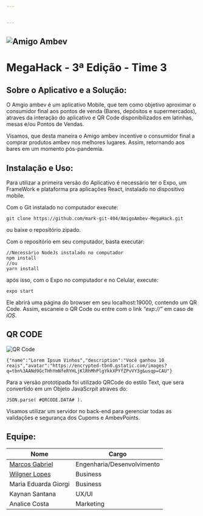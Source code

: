 ```yaml
---


---
```


<h2 id="section"><img src="https://lh3.googleusercontent.com/JYHNkyI0C0K0rEDgxCPu-Pv_dUwxCrl6xMhgHGSuRLGzSnB3o-jiRRYIISDjtCHDXGqijYhFztcW3JF4Q8lpa5YVv_Gp1N_sw5io_5wH94pMGZTh4SmYVTAyauDsH3bLeqKUtBf1vgCBSMgH8yUcbmXP8Cxe1PXx2cDWq6AK8GZO4f3LjuiKkx30XtTwUdG8RxrYtJglk5hSxwwlWq8wIqIsWJmIPv9NesDurxnYL8RwLEusUWsyYN8JpSwTEf0p6QRiLauYjGEs7YKmc-WDxFa0rVRFeZm7rrF93JJYaNDV_Dn2iJO5EBNHj6-A9tkxS-IqvABt_pFP8mC6pB9yGQ9ry73q_kOT6c0DRdDo0qBFrK6KRLOhQADIopR8xmf0q4c2p9QXREWFJfA8cnTLMSj3cPyWI63UEm8j5D32DOVZLkwtPU5M7BouP0vRAJumEgRYRlX6dTAyBwXTVFMEs10OnrJuYOVFQpQ8OI87l8DYwe30S-aGVWbde2Jt4cmHuXOSf47RawryFdI3lcI8az8mHjlB0mG5GY7TSXVX45eXnwIY3QCBBZbIfh_wdE95dyRcUsNuEdl_v5FiqMgPFbSVMxoDGYPipHQnn5_1v4jHaBnfyDoBr87D5nAZfZlj4qJD2-VgbKDKVg9gXZ7aTZjbviUpyzXTxcTHwm0Lig8hRAF7kwBFZtOG54JWLA=w1250-h273-no?authuser=0" alt="Amigo Ambev"></h2>
<h1 id="megahack---3ª-edição---time-3">MegaHack - 3ª Edição - Time 3</h1>
<h2 id="sobre-o-aplicativo-e-a-solução">Sobre o Aplicativo e a Solução:</h2>
<p>O Amgio ambev é um aplicativo Mobile, que tem como objetivo aproximar o consumidor final aos pontos de venda (Bares, depósitos e supermercados), atraves da interação do aplicativo e QR Code disponibilizados em latinhas, mesas e/ou Pontos de Vendas.</p>
<p>Visamos, que desta maneira o Amigo ambev incentive o consumidor final a comprar produtos ambev nos melhores lugares. Assim, retornando aos bares em um momento pós-pandemia.</p>
<h2 id="instalação-e-uso">Instalação e Uso:</h2>
<p>Para utilizar a primeira versão do Aplicativo é necessário ter o Expo, um FrameWork e plataforma pra aplicações React, instalado no dispositivo mobile.</p>
<p>Com o Git instalado no computador execute:</p>
<pre><code>git clone https://github.com/mark-git-404/AmigoAmbev-MegaHack.git
</code></pre>
<p>ou baixe o repositório zipado.</p>
<p>Com o repositório em seu computador, basta executar:</p>
<pre><code>//Necessário NodeJs instalado no computador
npm install
//ou
yarn install
</code></pre>
<p>após isso, com o Expo no computador e no Celular, execute:</p>
<pre><code>expo start
</code></pre>
<p>Ele abrirá uma página do browser em seu localhost:19000, contendo um QR Code. Assim, escaneie o QR Code ou entre com o link <em>“exp://”</em> em caso de <em>iOS</em>.</p>
<h2 id="qr-code">QR CODE</h2>
<p><img src="https://lh3.googleusercontent.com/CXa1RKnWbKLIfoAqyZCEROI-7WpbBW0J8T-XldxFP9LyvwL_wYd2sIWsXY7EVZK4Wy8K8DBEycls3oGEiWhkLIRVCQxFl2YSovIGRDBVcQnn9eZ2Lf2FjvjQrxtsWRY3D1aBz1fV7e0WeunUoKHkx7RSRDAGLG3-QlZcuv7kCpsl0vxTKsMHOW-H9Pcic7xHMkbsx3GdNHai0FkGNBDbD_tI1Yt2IFbqBDsLx34LyxCLpDIloWFfitVrabHc47sxdAoA6h92AW5oG7RTDRYVMNUe64xMj9PRYOOhZJYR75eFjW_bbT021T4IXZWibo5sRhCqK0ubLx2HsEYBVCGIVaGVu6qM2p3-JNwn7AQhDRBIOlLV7C4t5-JFM4ua2Y1-pxPNctwQpJit2Bg1dwurAihi_-ihP8evkAGilcDKBofPl23DcQKTtDmAx--lIzuyo8RbKCH_bO2lZyw5FXLE5uPiqhgSXCyZ57CYO9nXECt4hr-i7yXBkXLZ8ERTy15OBKkzAFZkxoh_mLFtlwl9BYXBQNXMOaFIVTnlMQw8N_6UFfR4yIvCzbQrLgSFo87dObWhSmSzw0JIwkchC5451i9EM_xg_AJiksw4XOv06P0oe0GBcnrvppqKUo2_aBhSl1aSfSwCnNZVAKWaylcgqIOnz5eAma8fao-lzcIaSyDH6RpLKeO7UiGbivy51A=w611-h567-no?authuser=0" alt="QR Code"></p>
<pre><code>{"name":"Lorem Ipsum Vinhos","description":"Você ganhou 10 reais","avatar":"https://encrypted-tbn0.gstatic.com/images?q=tbn%3AANd9GcTHhYmNfeRYHLjKlRhMhPlgYkkXPYfZPvVY3g&amp;usqp=CAU"}
</code></pre>
<p>Para a versão prototipada foi utilizado QRCode do estilo Text, que sera convertido em um Objeto JavaScrpit atraves do:</p>
<pre><code>JSON.parse( #QRCODE.DATA# ). 
</code></pre>
<p>Visamos utilizar um servidor no back-end para gerenciar todas as validações e segurança dos Cupoms e AmbevPoints.</p>
<h2 id="equipe">Equipe:</h2>

<table>
<thead>
<tr>
<th>Nome</th>
<th>Cargo</th>
</tr>
</thead>
<tbody>
<tr>
<td><a href="https://github.com/mark-git-404">Marcos Gabriel</a></td>
<td>Engenharia/Desenvolvimento</td>
</tr>
<tr>
<td><a href="https://github.com/wilgnerl">Wilgner Lopes</a></td>
<td>Business</td>
</tr>
<tr>
<td>Maria Eduarda Giorgi</td>
<td>Business</td>
</tr>
<tr>
<td>Kaynan Santana</td>
<td>UX/UI</td>
</tr>
<tr>
<td>Analice Costa</td>
<td>Marketing</td>
</tr>
</tbody>
</table>
